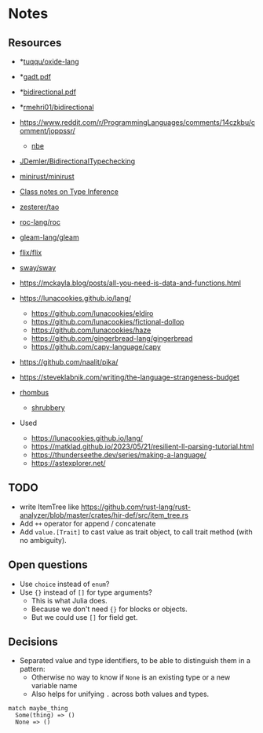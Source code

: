 # Notes

## Resources

- \*[tuqqu/oxide-lang](https://github.com/tuqqu/oxide-lang)
- \*[gadt.pdf](https://www.cl.cam.ac.uk/~nk480/gadt.pdf)
- \*[bidirectional.pdf](https://davidchristiansen.dk/tutorials/bidirectional.pdf)
- \*[rmehri01/bidirectional](https://github.com/rmehri01/bidirectional)
- https://www.reddit.com/r/ProgrammingLanguages/comments/14czkbu/comment/joppssr/
    - [nbe](https://davidchristiansen.dk/tutorials/nbe/)
- [JDemler/BidirectionalTypechecking](https://github.com/JDemler/BidirectionalTypechecking)
- [minirust/minirust](https://github.com/minirust/minirust)
- [Class notes on Type Inference](https://cs.hofstra.edu/~cscccl/csc123/typing.pdf)
- [zesterer/tao](https://github.com/zesterer/tao/)
- [roc-lang/roc](https://github.com/roc-lang/roc)
- [gleam-lang/gleam](https://github.com/gleam-lang/gleam)
- [flix/flix](https://github.com/flix/flix)
- [sway/sway](https://docs.fuel.network/docs/sway/)
- https://mckayla.blog/posts/all-you-need-is-data-and-functions.html
- https://lunacookies.github.io/lang/
  - https://github.com/lunacookies/eldiro
  - https://github.com/lunacookies/fictional-dollop
  - https://github.com/lunacookies/haze
  - https://github.com/gingerbread-lang/gingerbread
  - https://github.com/capy-language/capy
- https://github.com/naalit/pika/
- https://steveklabnik.com/writing/the-language-strangeness-budget
- [rhombus](https://docs.racket-lang.org/rhombus)
  - [shrubbery](https://docs.racket-lang.org/shrubbery/)

- Used
  - https://lunacookies.github.io/lang/
  - https://matklad.github.io/2023/05/21/resilient-ll-parsing-tutorial.html
  - https://thunderseethe.dev/series/making-a-language/
  - https://astexplorer.net/

## TODO

- write ItemTree like https://github.com/rust-lang/rust-analyzer/blob/master/crates/hir-def/src/item_tree.rs
- Add `++` operator for append / concatenate
- Add `value.[Trait]` to cast value as trait object, to call trait method (with no ambiguity).


## Open questions

- Use `choice` instead of `enum`?
- Use `{}` instead of `[]` for type arguments?
    - This is what Julia does.
    - Because we don't need `{}` for blocks or objects.
    - But we could use `[]` for field get.

## Decisions

- Separated value and type identifiers, to be able to distinguish them in a pattern:
  - Otherwise no way to know if `None` is an existing type or a new variable name
  - Also helps for unifying `.` across both values and types.

```
match maybe_thing
  Some(thing) => ()
  None => ()
```
